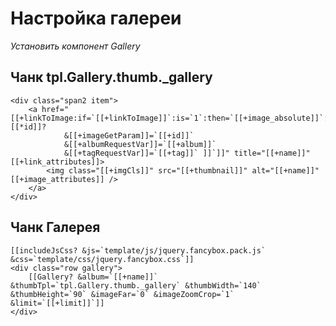 # Настройка галереи

*Установить компонент Gallery*

## Чанк tpl.Gallery.thumb._gallery
	<div class="span2 item">
		<a href="[[+linkToImage:if=`[[+linkToImage]]`:is=`1`:then=`[[+image_absolute]]`:else=`[[~[[*id]]?
				&[[+imageGetParam]]=`[[+id]]`
				&[[+albumRequestVar]]=`[[+album]]`
				&[[+tagRequestVar]]=`[[+tag]]` ]]`]]" title="[[+name]]" [[+link_attributes]]>
			<img class="[[+imgCls]]" src="[[+thumbnail]]" alt="[[+name]]" [[+image_attributes]] />
		</a>
	</div>
	
## Чанк Галерея
	[[includeJsCss? &js=`template/js/jquery.fancybox.pack.js` &css=`template/css/jquery.fancybox.css`]]
	<div class="row gallery">
		[[Gallery? &album=`[[+name]]` &thumbTpl=`tpl.Gallery.thumb._gallery` &thumbWidth=`140` &thumbHeight=`90` &imageFar=`0` &imageZoomCrop=`1` &limit=`[[+limit]]`]]
	</div>
